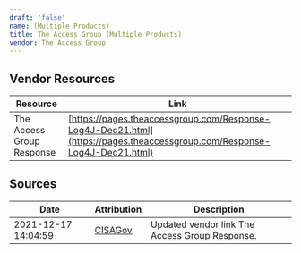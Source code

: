 ```yaml
---
draft: 'false'
name: (Multiple Products)
title: The Access Group (Multiple Products)
vendor: The Access Group
---
```


## Vendor Resources
| Resource | Link |
| --- | --- |
| The Access Group Response | [https://pages.theaccessgroup.com/Response-Log4J-Dec21.html](https://pages.theaccessgroup.com/Response-Log4J-Dec21.html) |



## Sources
| Date | Attribution | Description |
| --- | --- | --- |
| 2021-12-17 14:04:59 | [CISAGov](https://raw.githubusercontent.com/cisagov/log4j-affected-db/develop/README.md) | Updated vendor link The Access Group Response.  |
